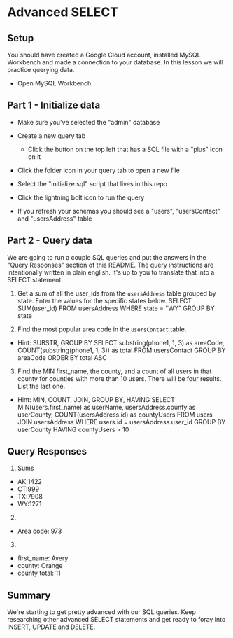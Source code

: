 # Advanced SELECT

## Setup

You should have created a Google Cloud account, installed MySQL Workbench and made a connection to your database. In this lesson we will practice querying data.

* Open MySQL Workbench

## Part 1 - Initialize data

* Make sure you've selected the "admin" database

* Create a new query tab
  * Click the button on the top left that has a SQL file with a "plus" icon on it

* Click the folder icon in your query tab to open a new file

* Select the "initialize.sql" script that lives in this repo

* Click the lightning bolt icon to run the query

* If you refresh your schemas you should see a "users", "usersContact" and "usersAddress" table

## Part 2 - Query data

We are going to run a couple SQL queries and put the answers in the "Query Responses" section of this README. The query instructions are intentionally written in plain english. It's up to you to translate that into a SELECT statement.

1. Get a sum of all the user_ids from the `usersAddress` table grouped by state. Enter the values for the specific states below.
SELECT SUM(user_id) FROM usersAddress WHERE state = "WY" GROUP BY state

2. Find the most popular area code in the `usersContact` table. 
  * Hint: SUBSTR, GROUP BY
  SELECT substring(phone1, 1, 3) as areaCode, COUNT(substring(phone1, 1, 3)) as total FROM usersContact GROUP BY areaCode ORDER BY total ASC

3. Find the MIN first_name, the county, and a count of all users in that county for counties with more than 10 users. There will be four results. List the last one. 
  * Hint: MIN, COUNT, JOIN, GROUP BY, HAVING
SELECT 
MIN(users.first_name) as userName,
usersAddress.county as userCounty,
COUNT(usersAddress.id) as countyUsers
FROM users
JOIN usersAddress
WHERE users.id = usersAddress.user_id
GROUP BY userCounty
HAVING countyUsers > 10 


## Query Responses

1. Sums
  * AK:1422
  * CT:999
  * TX:7908
  * WY:1271

2.
  * Area code: 973

3.
  * first_name: Avery
  * county: Orange
  * county total: 11


## Summary

We're starting to get pretty advanced with our SQL queries. Keep researching other advanced SELECT statements and get ready to foray into INSERT, UPDATE and DELETE.